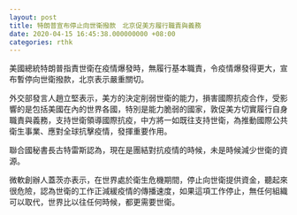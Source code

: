 ```yaml
---
layout: post
title: 特朗普宣布停止向世衛撥款　北京促美方履行職責與義務
date: 2020-04-15 16:45:38.000000000 +08:00
categories: rthk
---
```


美國總統特朗普指責世衛在疫情爆發時，無履行基本職責，令疫情爆發得更大，宣布暫停向世衛撥款，北京表示嚴重關切。

外交部發言人趙立堅表示，美方的決定削弱世衛的能力，損害國際抗疫合作，受影響的是包括美國在內的世界各國，特別是能力脆弱的國家，敦促美方切實履行自身職責與義務，支持世衛領導國際抗疫，中方將一如既往支持世衛，為推動國際公共衛生事業、應對全球抗擊疫情，發揮重要作用。

聯合國秘書長古特雷斯認為，現在是團結對抗疫情的時候，未是時候減少世衛的資源。

微軟創辦人蓋茨亦表示，在世界處於衛生危機期間，停止向世衛提供資金，聽起來很危險，認為世衛的工作正減緩疫情的傳播速度，如果這項工作停止，無任何組織可以取代，世界比以往任何時候，都更需要世衛。
